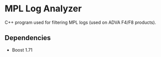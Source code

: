 # MPL Log Analyzer
C++ program used for filtering MPL logs (used on ADVA F4/F8 products).
## Dependencies
- Boost 1.71
